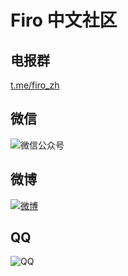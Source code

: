 # Firo 中文社区

<style>
article * {
  text-align: center;
}
article img {
  width: 25em;
}
</style>

## 电报群

[t.me/firo_zh](https://t.me/firo_zh)

## 微信

<img src="<%= imgsURL %>/wechat.webp" alt="微信公众号">

## 微博

<a href="https://weibo.com/u/6140252510"><img src="<%= imgsURL %>/weibo.webp" alt="微博" style="display: initial; vertical-align: middle;"></a>

## QQ

<img src="<%= imgsURL %>/qq.webp" alt="QQ">
